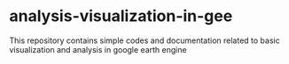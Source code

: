 # analysis-visualization-in-gee
This repository contains simple codes and documentation related to basic visualization and analysis in google earth engine
